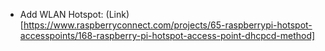 - Add WLAN Hotspot: (Link)[https://www.raspberryconnect.com/projects/65-raspberrypi-hotspot-accesspoints/168-raspberry-pi-hotspot-access-point-dhcpcd-method]